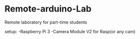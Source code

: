 # Remote-arduino-Lab
Remote laboratory for part-time students

setup:
-Raspberry Pi 3
-Camera Module V2 for Rasp(or any cam)
